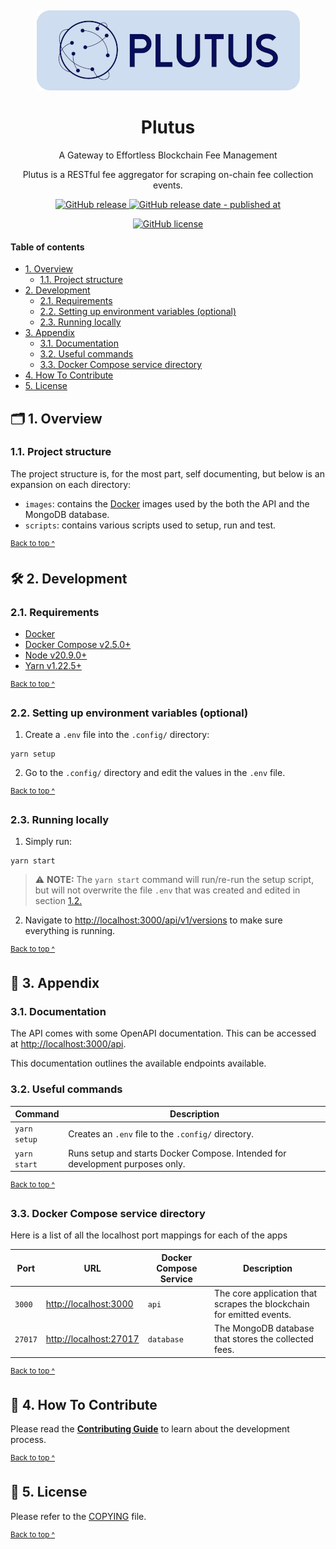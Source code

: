 <p align="center">
  <img alt="Plutus icon - rounded edges" src="assets/logo-rounded@421x128.png" style="padding-top: 15px" height="128" />
</p>

<h1 align="center">
   Plutus
</h1>

<p align="center">
  A Gateway to Effortless Blockchain Fee Management
</p>

<p align="center">
  Plutus is a RESTful fee aggregator for scraping on-chain fee collection events.
</p>

<p align="center">
  <a href="https://github.com/kieranroneill/plutus/releases/latest">
    <img alt="GitHub release" src="https://img.shields.io/github/v/release/kieranroneill/plutus?&logo=github">
  </a>
  <a href="https://github.com/kieranroneill/plutus/releases/latest">
    <img alt="GitHub release date - published at" src="https://img.shields.io/github/release-date/kieranroneill/plutus?logo=github">
  </a>
</p>

<p align="center">
  <a href="https://github.com/kieranroneill/plutus/blob/main/COPYING">
    <img alt="GitHub license" src="https://img.shields.io/github/license/kieranroneill/plutus">
  </a>
</p>

#### Table of contents

* [1. Overview](#-1-overview)
  - [1.1. Project structure](#11-project-structure)
* [2. Development](#-2-development)
  - [2.1. Requirements](#21-requirements)
  - [2.2. Setting up environment variables (optional)](#22-setting-up-environment-variables-optional)
  - [2.3. Running locally](#23-running-locally)
* [3. Appendix](#-3-appendix)
  - [3.1. Documentation](#31-documentation)
  - [3.2. Useful commands](#32-useful-commands)
  - [3.3. Docker Compose service directory](#33-docker-compose-service-directory)
* [4. How To Contribute](#-4-how-to-contribute)
* [5. License](#-5-license)

## 🗂️ 1. Overview

### 1.1. Project structure

The project structure is, for the most part, self documenting, but below is an expansion on each directory:

* `images`: contains the [Docker][docker] images used by the both the API and the MongoDB database.
* `scripts`: contains various scripts used to setup, run and test.

<sup>[Back to top ^][table-of-contents]</sup>

## 🛠️ 2. Development

### 2.1. Requirements

* [Docker][docker]
* [Docker Compose v2.5.0+][docker-compose]
* [Node v20.9.0+][node]
* [Yarn v1.22.5+][yarn]

<sup>[Back to top ^][table-of-contents]</sup>

### 2.2. Setting up environment variables (optional)

1. Create a `.env` file into the `.config/` directory:
```shell script
yarn setup
```

2. Go to the `.config/` directory and edit the values in the `.env` file.

<sup>[Back to top ^][table-of-contents]</sup>

### 2.3. Running locally

1. Simply run:
```shell script
yarn start
```

> ⚠️ **NOTE:** The `yarn start` command will run/re-run the setup script, but will not overwrite the file `.env` that was created and edited in section [1.2.](#22-setting-up-environment-variables-optional)

2. Navigate to [http://localhost:3000/api/v1/versions](http://localhost:3000/api/v1/versions) to make sure everything is running.

<sup>[Back to top ^][table-of-contents]</sup>

## 📑 3. Appendix

### 3.1. Documentation

The API comes with some OpenAPI documentation. This can be accessed at [http://localhost:3000/api](http://localhost:3000/api).

This documentation outlines the available endpoints available.

### 3.2. Useful commands

| Command           | Description                                                                                                                              |
|-------------------|------------------------------------------------------------------------------------------------------------------------------------------|
| `yarn setup`      | Creates an `.env` file to the `.config/` directory.                                                                                      |
| `yarn start`      | Runs setup and starts Docker Compose. Intended for development purposes only.                                                            |

<sup>[Back to top ^][table-of-contents]</sup>

### 3.3. Docker Compose service directory

Here is a list of all the localhost port mappings for each of the apps

| Port    | URL                                                | Docker Compose Service | Description                                                          |
|---------|----------------------------------------------------|------------------------|----------------------------------------------------------------------|
| `3000`  | [http://localhost:3000](http://localhost:3000)     | `api`                  | The core application that scrapes the blockchain for emitted events. |
| `27017` | [http://localhost:27017](http://localhost:27017)   | `database`             | The MongoDB database that stores the collected fees.                 |

<sup>[Back to top ^][table-of-contents]</sup>

## 👏 4. How To Contribute

Please read the [**Contributing Guide**][contribute] to learn about the development process.

<sup>[Back to top ^][table-of-contents]</sup>

## 📄 5. License

Please refer to the [COPYING][copying] file.

<sup>[Back to top ^][table-of-contents]</sup>

<!-- Links -->
[contribute]: ./CONTRIBUTING.md
[copying]: ./COPYING
[docker]: https://docs.docker.com/get-docker/
[docker-compose]: https://docs.docker.com/compose/install/
[make]: https://www.gnu.org/software/make/
[nextjs-project-structure]: https://nextjs.org/docs/getting-started/project-structure
[node]: https://nodejs.org/en/
[table-of-contents]: #table-of-contents
[yarn]: https://yarnpkg.com/
